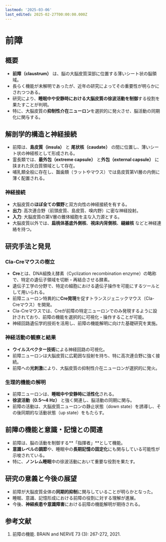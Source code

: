 ```yaml
---
lastmod: '2025-03-06'
last_edited: 2025-02-27T00:00:00.000Z
---
```


# 前障

## 概要
- **前障（claustrum）** は、脳の大脳皮質深部に位置する薄いシート状の脳領域。
- 長らく機能が未解明であったが、近年の研究によってその重要性が明らかにされつつある。
- 研究により、**睡眠中や安静時における大脳皮質の徐波活動を制御**する役割を果たすことが判明。
- 特に、大脳皮質の**抑制性介在ニューロン**を選択的に発火させ、脳活動の同期化に関与する。

## 解剖学的構造と神経接続

- 前障は、**島皮質（insula）** と **尾状核（caudate）** の間に位置し、薄いシート状の神経核として形成される。
- 霊長類では、**最外包（extreme capsule）** と**外包（external capsule）** に挟まれた灰白質領域として存在。
- 哺乳類全般に存在し、齧歯類（ラットやマウス）では島皮質第VI層の内側に薄く配置される。

### 神経接続
- 大脳皮質の**ほぼ全ての領野**と双方向性の神経接続を有する。
- **出力**: 高次連合野（前頭皮質、島皮質、嗅内野）に密な神経投射。
- **入力**: 大脳皮質の第V層の錐体細胞を主な入力源とする。
- 大脳皮質以外では、**扁桃体基底外側核**、**視床内背側核**、**縫線核** などと神経連絡を持つ。

## 研究手法と発見
### Cla-Creマウスの樹立
- **Cre**とは、DNA組換え酵素（Cyclization recombination enzyme）の略称で、特定の遺伝子領域を切断・再結合させる酵素。
- 遺伝子工学の分野で、特定の細胞における遺伝子操作を可能にするツールとして用いられる。
- 前障ニューロン特異的に**Cre発現**を促すトランスジェニックマウス（Cla-Creマウス）を開発。
- Cla-Creマウスでは、Creが前障の特定ニューロンでのみ発現するように設計されており、前障の機能を選択的に可視化・操作することが可能。
- 神経回路遺伝学的技術を活用し、前障の機能解明に向けた基礎研究を実施。

### 神経活動の観察と結果
- **ウイルスベクター技術**による神経回路の可視化。
- 前障ニューロンは大脳皮質に広範囲な投射を持ち、特に高次連合野に強く接続。
- 前障への**光刺激**により、大脳皮質の抑制性介在ニューロンが選択的に発火。

### 生理的機能の解明

- 前障ニューロンは、**睡眠中や安静時に活性化**される。
- **徐波活動（0.5〜4 Hz）** と強く関連し、脳活動の同期に関与。
- 前障の活動は、大脳皮質ニューロンの静止状態（down state）を誘導し、その後同期的な活動状態（up state）をもたらす。

## 前障の機能と意識・記憶との関連
- 前障は、脳の活動を制御する**「指揮者」**として機能。
- **意識レベルの調節**や、睡眠中の**長期記憶の固定化**にも関与している可能性が示唆されている。
- 特に、**ノンレム睡眠**中の徐波活動において重要な役割を果たす。

## 研究の意義と今後の展望
- 前障が大脳皮質全体の**同期的抑制**に関与していることが明らかとなった。
- 睡眠、意識、記憶形成における前障の役割に対する理解が進展。
- 今後、**神経疾患や意識障害**における前障の機能解明が期待される。

## 参考文献
1. 前障の機能. BRAIN and NERVE 73 (3): 267-272, 2021.
